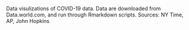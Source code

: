 Data visulizations of COVID-19 data. Data are downloaded from Data.world.com, and run through Rmarkdown scripts. Sources: NY Time, AP, John Hopkins
